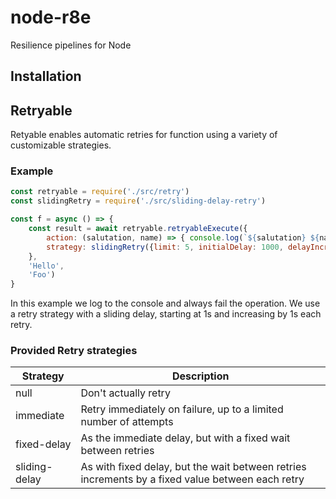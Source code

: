 # node-r8e
Resilience pipelines for Node 

## Installation

## Retryable

Retyable enables automatic retries for function using a variety of customizable strategies.

### Example

```javascript
const retryable = require('./src/retry')
const slidingRetry = require('./src/sliding-delay-retry')

const f = async () => {
    const result = await retryable.retryableExecute({
        action: (salutation, name) => { console.log(`${salutation} ${name}!`); return { succeeded: false } },
        strategy: slidingRetry({limit: 5, initialDelay: 1000, delayIncrement: 1000})
    },
    'Hello',
    'Foo')
}
```

In this example we log to the console and always fail the operation. We use a retry strategy with a sliding delay, starting at 1s and increasing by 1s each retry.

### Provided Retry strategies

| Strategy | Description |
| --- | --- |
| null | Don't actually retry |
| immediate | Retry immediately on failure, up to a limited number of attempts | 
| fixed-delay | As the immediate delay, but with a fixed wait between retries |
| sliding-delay | As with fixed delay, but the wait between retries increments by a fixed value between each retry |